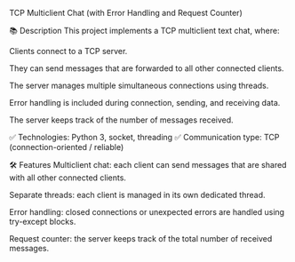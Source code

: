 TCP Multiclient Chat (with Error Handling and Request Counter)

📚 Description
This project implements a TCP multiclient text chat, where:

Clients connect to a TCP server.

They can send messages that are forwarded to all other connected clients.

The server manages multiple simultaneous connections using threads.

Error handling is included during connection, sending, and receiving data.

The server keeps track of the number of messages received.

✅ Technologies: Python 3, socket, threading
✅ Communication type: TCP (connection-oriented / reliable)

🛠️ Features
Multiclient chat: each client can send messages that are shared with all other connected clients.

Separate threads: each client is managed in its own dedicated thread.

Error handling: closed connections or unexpected errors are handled using try-except blocks.

Request counter: the server keeps track of the total number of received messages.
